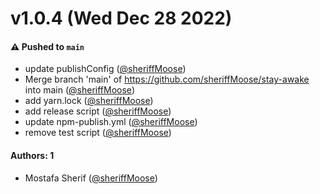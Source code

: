 # v1.0.4 (Wed Dec 28 2022)

#### ⚠️ Pushed to `main`

- update publishConfig ([@sheriffMoose](https://github.com/sheriffMoose))
- Merge branch 'main' of https://github.com/sheriffMoose/stay-awake into main ([@sheriffMoose](https://github.com/sheriffMoose))
- add yarn.lock ([@sheriffMoose](https://github.com/sheriffMoose))
- add release script ([@sheriffMoose](https://github.com/sheriffMoose))
- update npm-publish.yml ([@sheriffMoose](https://github.com/sheriffMoose))
- remove test script ([@sheriffMoose](https://github.com/sheriffMoose))

#### Authors: 1

- Mostafa Sherif ([@sheriffMoose](https://github.com/sheriffMoose))
